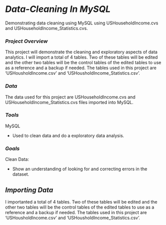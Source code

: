 # ***Data-Cleaning In MySQL***

  Demonstrating data cleaning using MySQL using USHouseholdIncome.cvs and USHouseholdIncome_Statistics.cvs.


### ***Project Overview***

  This project will demonstrate the cleaning and exploratory aspects of data analytics. I will import a total of 4 tables. Two of these tables will be edited and the other two tables will be the control tables of the edited tables to use as a reference and a backup if needed. The tables used in this project are ‘USHousholdIncome.csv’ and ‘USHousholdIncome_Statistics.csv’.


  ### ***Data***

  The data used for this project are USHouseholdIncome.cvs and USHouseholdIncome_Statistics.cvs files imported into MySQL.


  ### ***Tools***

MySQL
  - Used to clean data and do a exploratory data analysis.


### ***Goals***

Clean Data:
  - Show an understanding of looking for and correcting errors in the dataset.





## ***Importing Data***

   I importanted a total of 4 tables. Two of these tables will be edited and the other two tables will be the control tables of the edited tables to use as a reference and a backup if needed. The tables used in this project are ‘USHousholdIncome.csv’ and ‘USHousholdIncome_Statistics.csv’.
